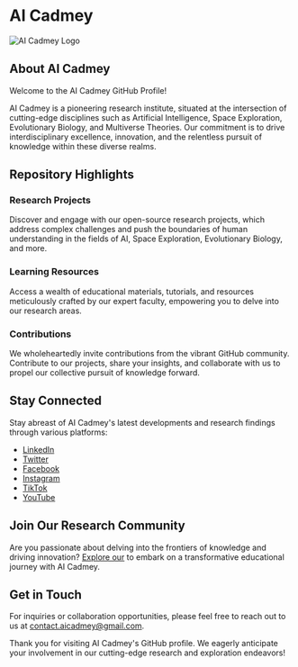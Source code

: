 # AI Cadmey

![AI Cadmey Logo](https://drive.google.com/file/d/1If9PxIrNVQ1v42lk0EIDwlxWY72854L0/view?usp=sharing)

## About AI Cadmey

Welcome to the AI Cadmey GitHub Profile!

AI Cadmey is a pioneering research institute, situated at the intersection of cutting-edge disciplines such as Artificial Intelligence, Space Exploration, Evolutionary Biology, and Multiverse Theories. Our commitment is to drive interdisciplinary excellence, innovation, and the relentless pursuit of knowledge within these diverse realms.

## Repository Highlights

### Research Projects

Discover and engage with our open-source research projects, which address complex challenges and push the boundaries of human understanding in the fields of AI, Space Exploration, Evolutionary Biology, and more.

### Learning Resources

Access a wealth of educational materials, tutorials, and resources meticulously crafted by our expert faculty, empowering you to delve into our research areas.

### Contributions

We wholeheartedly invite contributions from the vibrant GitHub community. Contribute to our projects, share your insights, and collaborate with us to propel our collective pursuit of knowledge forward.

## Stay Connected

Stay abreast of AI Cadmey's latest developments and research findings through various platforms:

- [LinkedIn](http://www.linkedin.com/company/aicadmey)
- [Twitter](http://www.twitter.com/aicadmey)
- [Facebook](http://www.tiktok.com/@ai_cadmey)
- [Instagram](http://www.instagram.com/aicadmey)
- [TikTok](http://www.tiktok.com/@ai_cadmey)
- [YouTube](http://www.youtube.com/@aicadmey)

## Join Our Research Community

Are you passionate about delving into the frontiers of knowledge and driving innovation? [Explore our](https://drive.google.com/file/d/1xGg-qpgHczEN3RFj8zsBvA_Jxe2L-xHR/view?usp=sharing) to embark on a transformative educational journey with AI Cadmey.

## Get in Touch

For inquiries or collaboration opportunities, please feel free to reach out to us at [contact.aicadmey@gmail.com](mailto:contact.aicadmey@gmail.com).

Thank you for visiting AI Cadmey's GitHub profile. We eagerly anticipate your involvement in our cutting-edge research and exploration endeavors!
